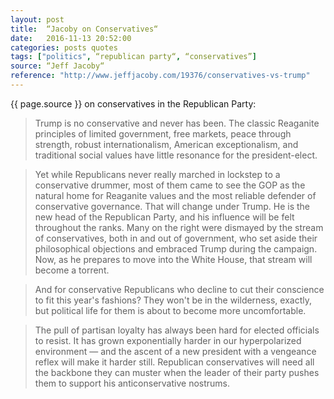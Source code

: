 ```yaml
---
layout: post
title:  “Jacoby on Conservatives“
date:   2016-11-13 20:52:00
categories: posts quotes
tags: ["politics", “republican party“, “conservatives”]
source: “Jeff Jacoby“
reference: "http://www.jeffjacoby.com/19376/conservatives-vs-trump"
---
```


{{ page.source }} on conservatives in the Republican Party:

> Trump is no conservative and never has been. The classic Reaganite principles of limited government, free markets, peace through strength, robust internationalism, American exceptionalism, and traditional social values have little resonance for the president-elect.

> Yet while Republicans never really marched in lockstep to a conservative drummer, most of them came to see the GOP as the natural home for Reaganite values and the most reliable defender of conservative governance. That will change under Trump. He is the new head of the Republican Party, and his influence will be felt throughout the ranks. Many on the right were dismayed by the stream of conservatives, both in and out of government, who set aside their philosophical objections and embraced Trump during the campaign. Now, as he prepares to move into the White House, that stream will become a torrent. 

> And for conservative Republicans who decline to cut their conscience to fit this year's fashions? They won't be in the wilderness, exactly, but political life for them is about to become more uncomfortable.

> The pull of partisan loyalty has always been hard for elected officials to resist. It has grown exponentially harder in our hyperpolarized environment — and the ascent of a new president with a vengeance reflex will make it harder still. Republican conservatives will need all the backbone they can muster when the leader of their party pushes them to support his anticonservative nostrums.